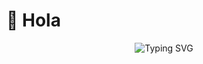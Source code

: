 # 👋 Hola

<p align="center">
  <img src="https://readme-typing-svg.demolab.com?font=Fira+Code&size=28&pause=900&center=true&vCenter=true&width=600&lines=Bienvenido+a+mi+perfil;Desarrollador+Web+y+Móvil;Apasionado+por+la+IA+y+los+proyectos+open+source" alt="Typing SVG" />
</p>
